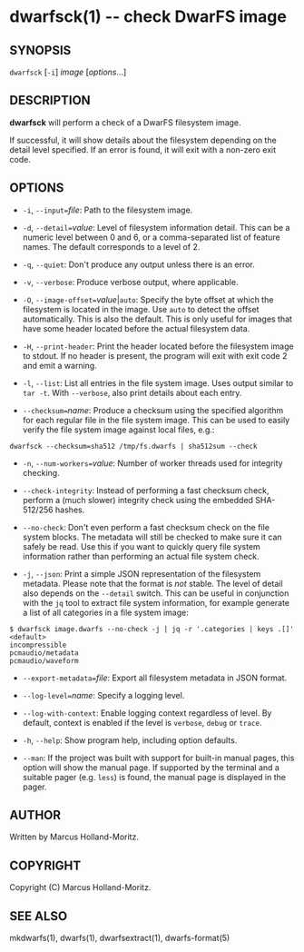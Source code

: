 # dwarfsck(1) -- check DwarFS image

## SYNOPSIS

`dwarfsck` [`-i`] *image* [*options*...]

## DESCRIPTION

**dwarfsck** will perform a check of a DwarFS filesystem image.

If successful, it will show details about the filesystem depending
on the detail level specified. If an error is found, it will exit
with a non-zero exit code.

## OPTIONS

- `-i`, `--input=`*file*:
  Path to the filesystem image.

- `-d`, `--detail=`*value*:
  Level of filesystem information detail. This can be a numeric level
  between 0 and 6, or a comma-separated list of feature names. The
  default corresponds to a level of 2.

- `-q`, `--quiet`:
  Don't produce any output unless there is an error.

- `-v`, `--verbose`:
  Produce verbose output, where applicable.

- `-O`, `--image-offset=`*value*|`auto`:
  Specify the byte offset at which the filesystem is located in the image.
  Use `auto` to detect the offset automatically. This is also the default.
  This is only useful for images that have some header located before the
  actual filesystem data.

- `-H`, `--print-header`:
  Print the header located before the filesystem image to stdout. If no
  header is present, the program will exit with exit code 2 and emit a
  warning.

- `-l`, `--list`:
  List all entries in the file system image. Uses output similar to `tar -t`.
  With `--verbose`, also print details about each entry.

- `--checksum=`*name*:
  Produce a checksum using the specified algorithm for each regular file in
  the file system image. This can be used to easily verify the file system
  image against local files, e.g.:

```
dwarfsck --checksum=sha512 /tmp/fs.dwarfs | sha512sum --check
```

- `-n`, `--num-workers=`*value*:
  Number of worker threads used for integrity checking.

- `--check-integrity`:
  Instead of performing a fast checksum check, perform a (much slower)
  integrity check using the embedded SHA-512/256 hashes.

- `--no-check`:
  Don't even perform a fast checksum check on the file system blocks.
  The metadata will still be checked to make sure it can safely be read.
  Use this if you want to quickly query file system information rather
  than performing an actual file system check.

- `-j`, `--json`:
  Print a simple JSON representation of the filesystem metadata. Please
  note that the format is *not* stable. The level of detail also depends
  on the `--detail` switch. This can be useful in conjunction with the
  `jq` tool to extract file system information, for example generate a
  list of all categories in a file system image:

```
$ dwarfsck image.dwarfs --no-check -j | jq -r '.categories | keys .[]'
<default>
incompressible
pcmaudio/metadata
pcmaudio/waveform
```

- `--export-metadata=`*file*:
  Export all filesystem metadata in JSON format.

- `--log-level=`*name*:
  Specify a logging level.

- `--log-with-context`:
  Enable logging context regardless of level. By default, context is enabled
  if the level is `verbose`, `debug` or `trace`.

- `-h`, `--help`:
  Show program help, including option defaults.

- `--man`:
  If the project was built with support for built-in manual pages, this
  option will show the manual page. If supported by the terminal and a
  suitable pager (e.g. `less`) is found, the manual page is displayed
  in the pager.

## AUTHOR

Written by Marcus Holland-Moritz.

## COPYRIGHT

Copyright (C) Marcus Holland-Moritz.

## SEE ALSO

mkdwarfs(1), dwarfs(1), dwarfsextract(1), dwarfs-format(5)
